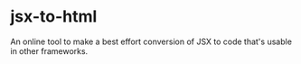 # jsx-to-html

An online tool to make a best effort conversion of JSX to code that's usable in other frameworks.
